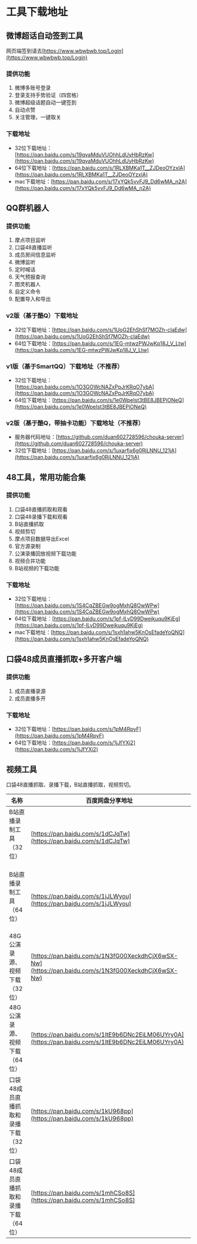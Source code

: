 # 工具下载地址

## 微博超话自动签到工具
网页端签到请去[https://www.wbwbwb.top/Login](https://www.wbwbwb.top/Login)
### 提供功能
1. 微博多账号登录   
2. 登录支持手势验证（四宫格）   
3. 微博超级话题自动一键签到   
4. 自动点赞
5. 关注管理，一键取关
### 下载地址
* 32位下载地址：[https://pan.baidu.com/s/19qyaMduVUOhhLdUyHbRzKw](https://pan.baidu.com/s/19qyaMduVUOhhLdUyHbRzKw)
* 64位下载地址：[https://pan.baidu.com/s/1RLXBMKa1T__ZJDeoOYzxlA](https://pan.baidu.com/s/1RLXBMKa1T__ZJDeoOYzxlA)
* mac下载地址：[https://pan.baidu.com/s/17xYQk5vvFJ9_Dd6wMA_n2A](https://pan.baidu.com/s/17xYQk5vvFJ9_Dd6wMA_n2A)

## QQ群机器人
### 提供功能
1. 摩点项目监听   
2. 口袋48直播监听   
3. 成员房间信息监听   
4. 微博监听   
5. 定时喊话   
6. 天气预报查询   
7. 图灵机器人   
8. 自定义命令   
9. 配置导入和导出
### v2版（基于酷Q）下载地址
* 32位下载地址：[https://pan.baidu.com/s/1UoG2EhShSf7MOZh-cIaEdw](https://pan.baidu.com/s/1UoG2EhShSf7MOZh-cIaEdw)
* 64位下载地址：[https://pan.baidu.com/s/1EG-mtwzPWJwKp18J_V_Ltw](https://pan.baidu.com/s/1EG-mtwzPWJwKp18J_V_Ltw)
### v1版（基于SmartQQ）下载地址（不推荐）
* 32位下载地址：[https://pan.baidu.com/s/1O3GOWcNAZxPpJrKRqO7ybA](https://pan.baidu.com/s/1O3GOWcNAZxPpJrKRqO7ybA)
* 64位下载地址：[https://pan.baidu.com/s/1e0WpeIst3tBE8JBEPjONeQ](https://pan.baidu.com/s/1e0WpeIst3tBE8JBEPjONeQ)
### v2版（基于酷Q，带抽卡功能）下载地址（不推荐）
* 服务器代码地址：[https://github.com/duan602728596/chouka-server](https://github.com/duan602728596/chouka-server)
* 32位下载地址：[https://pan.baidu.com/s/1uxarfjx6g0RjLNNU_121jA](https://pan.baidu.com/s/1uxarfjx6g0RjLNNU_121jA)

## 48工具，常用功能合集
### 提供功能
1. 口袋48直播抓取和观看   
2. 口袋48录播下载和观看   
3. B站直播抓取   
4. 视频剪切   
5. 摩点项目数据导出Excel   
6. 官方源录制   
7. 公演录播回放视频下载功能   
8. 视频合并功能   
9. B站视频的下载功能
### 下载地址
* 32位下载地址：[https://pan.baidu.com/s/1S4CqZBEGw9ogMxhQ8OwWPw](https://pan.baidu.com/s/1S4CqZBEGw9ogMxhQ8OwWPw)
* 64位下载地址：[https://pan.baidu.com/s/1pf-ILyD99Dwejkuqu9KjEg](https://pan.baidu.com/s/1pf-ILyD99Dwejkuqu9KjEg)
* mac下载地址：[https://pan.baidu.com/s/1sxh1ahw5KnOsEfadeYoQNQ](https://pan.baidu.com/s/1sxh1ahw5KnOsEfadeYoQNQ)

## 口袋48成员直播抓取+多开客户端
### 提供功能
1. 成员直播录源   
2. 成员直播多开
### 下载地址
* 32位下载地址：[https://pan.baidu.com/s/1pM4RpyF](https://pan.baidu.com/s/1pM4RpyF)
* 64位下载地址：[https://pan.baidu.com/s/1jJfYXi2](https://pan.baidu.com/s/1jJfYXi2)

## 视频工具
口袋48直播抓取、录播下载，B站直播抓取，视频剪切。

| 名称 | 百度网盘分享地址 |
| ---  | --- |
| B站直播录制工具（32位）               | [https://pan.baidu.com/s/1dCJqTw](https://pan.baidu.com/s/1dCJqTw) |
| B站直播录制工具（64位）               | [https://pan.baidu.com/s/1jJLWyou](https://pan.baidu.com/s/1jJLWyou) |
| 48G公演录源、视频下载（32位）         | [https://pan.baidu.com/s/1N3fG00XeckdhCjX6wSX-Nw](https://pan.baidu.com/s/1N3fG00XeckdhCjX6wSX-Nw) |
| 48G公演录源、视频下载（64位）         | [https://pan.baidu.com/s/1ltE9b6DNc2EiLM06UYry0A](https://pan.baidu.com/s/1ltE9b6DNc2EiLM06UYry0A) |
| 口袋48成员直播抓取和录播下载 （32位） | [https://pan.baidu.com/s/1kU968pp](https://pan.baidu.com/s/1kU968pp) |
| 口袋48成员直播抓取和录播下载 （64位） | [https://pan.baidu.com/s/1mhCSo8S](https://pan.baidu.com/s/1mhCSo8S) |
